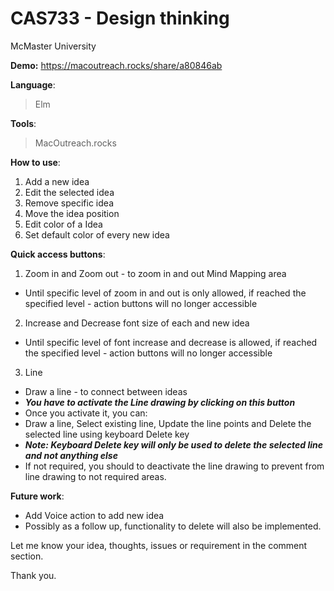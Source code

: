 # CAS733 - Design thinking 

McMaster University

**Demo:** https://macoutreach.rocks/share/a80846ab

**Language**:

> Elm

**Tools**: 

> MacOutreach.rocks

**How to use**:

1. Add a new idea
2. Edit the selected idea
3. Remove specific idea
4. Move the idea position
5. Edit color of a Idea
6. Set default color of every new idea

**Quick access buttons**:

1. Zoom in and Zoom out - to zoom in and out Mind Mapping area

- Until specific level of zoom in and out is only allowed, if reached the specified level - action buttons will no longer accessible 

2. Increase and Decrease font size of each and new idea

- Until specific level of font increase and decrease is allowed, if reached the specified level - action buttons will no longer accessible 

3. Line 

- Draw a line - to connect between ideas
- **_You have to activate the Line drawing by clicking on this button_**
- Once you activate it, you can:
- Draw a line, Select existing line, Update the line points and Delete the selected line using keyboard Delete key
- **_Note: Keyboard Delete key will only be used to delete the selected line and not anything else_**
- If not required, you should to deactivate the line drawing to prevent from line drawing to not required areas.

**Future work**:
- Add Voice action to add new idea
- Possibly as a follow up, functionality to delete will also be implemented.

Let me know your idea, thoughts, issues or requirement in the comment section.

Thank you.
